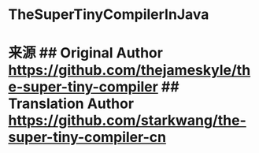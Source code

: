 # TheSuperTinyCompilerInJava
#  来源  ##     Original Author       https://github.com/thejameskyle/the-super-tiny-compiler  ##     Translation Author       https://github.com/starkwang/the-super-tiny-compiler-cn
